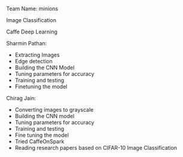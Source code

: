 Team Name: minions

Image Classification

Caffe Deep Learning

Sharmin Pathan:
- Extracting Images
- Edge detection
- Building the CNN Model
- Tuning parameters for accuracy
- Training and testing
- Finetuning the model


Chirag Jain:
- Converting images to grayscale
- Building the CNN model
- Tuning parameters for accuracy
- Training and testing
- Fine tuning the model
- Tried CaffeOnSpark
- Reading research papers based on CIFAR-10 Image Classification

